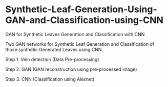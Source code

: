 # Synthetic-Leaf-Generation-Using-GAN-and-Classification-using-CNN
GAN for Synthetic Leaves Generation and Classification with CNN

Two GAN networks for Synthetic Leaf Generation and Classification of those synthetic Generated Leaves using CNN.

Step 1. Vein detection     (Data Pre-processing)

Step 2. GAN                (GAN reconstruction using pre-processed image)

Step 3. CNN                (Classification using Alexnet)


